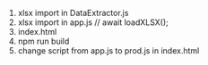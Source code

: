 1. xlsx import in DataExtractor.js
2. xlsx import in app.js // await loadXLSX();
3. index.html
4. npm run build
5. change script from app.js to prod.js in index.html
